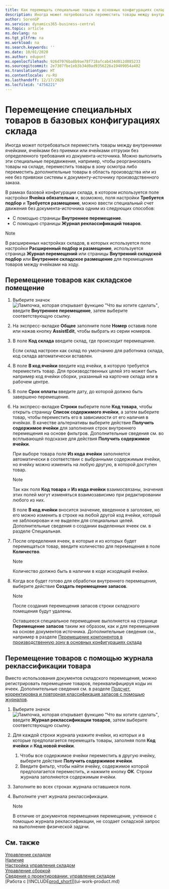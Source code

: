 ```yaml
---
title: Как перемещать специальные товары в основных конфигурациях склада | Документация Майкрософт
description: Иногда может потребоваться переместить товары между внутренними ячейками, ячейками без приемки или ячейками отгрузки без определенного требования из документа-источника. Можно выполнить эти специальные передвижения, например, чтобы реорганизовать товары на складе, переместить товары в зону осмотра либо переместить дополнительные товары в область производства или из нее без привязки системы к документу-источнику производственного заказа.
author: SorenGP
ms.service: dynamics365-business-central
ms.topic: article
ms.devlang: na
ms.tgt_pltfrm: na
ms.workload: na
ms.search.keywords: ''
ms.date: 10/01/2020
ms.author: edupont
ms.openlocfilehash: 926d7076ba8b9ae78f718afcab434d012d885233
ms.sourcegitcommit: 2e7307fbe1eb3b34d0ad9356226a19409054a402
ms.translationtype: HT
ms.contentlocale: ru-RU
ms.lasthandoff: 12/17/2020
ms.locfileid: "4756221"
---
```

# <a name="move-items-ad-hoc-in-basic-warehouse-configurations"></a>Перемещение специальных товаров в базовых конфигурациях склада
Иногда может потребоваться переместить товары между внутренними ячейками, ячейками без приемки или ячейками отгрузки без определенного требования из документа-источника. Можно выполнить эти специальные передвижения, например, чтобы реорганизовать товары на складе, переместить товары в зону осмотра либо переместить дополнительные товары в область производства или из нее без привязки системы к документу-источнику производственного заказа.  

В рамках базовой конфигурации склада, в котором используется поле настройки **Ячейка обязательна** и, возможно, поля настройки **Требуется подбор** и **Требуется размещение**, можно ввести специальный счет движения без документа-источника одним из следующих способов:  

- С помощью страницы **Внутреннее перемещение**.  
- С помощью страницы **Журнал реклассификаций товаров**.  

> [!NOTE]  
>  В расширенных настройках складов, в которых используется поле настройки **Расширенный подбор и размещение**, используется страница **Журнал перемещений** или страницы **Внутренний складской подбор** или **Внутреннее складское размещение** для перемещения товаров между ячейками на ходу.  

## <a name="to-move-items-as-an-internal-movement"></a>Перемещение товаров как складское помещение  
1.  Выберите значок ![Лампочка, которая открывает функцию "Что вы хотите сделать"](media/ui-search/search_small.png "Что вы хотите сделать"), введите **Внутреннее перемещение**, затем выберите соответствующую ссылку.  
2.  На экспресс-вкладке **Общее** заполните поле **Номер** оставив поле или нажав кнопку **AssistEdit**, чтобы выбрать из серии номеров.  
3.  В поле **Код склада** введите склад, где происходит перемещение.  

    Если склад настроен как склад по умолчанию для работника склада, код склада автоматически вставлен.  
4.  В поле **В код ячейки** введите код ячейки, в которую требуется переместить товар. Для производственных целей это может быть например код ячейки сборки, указанный на карточке склада или в рабочем центре.  
5.  В поле **Срок оплаты** введите дату, до которой должно быть завершено перемещение.  
6.  На экспресс-вкладке **Строки** выберите поле **Код товара**, чтобы открыть страницу **Список содержимого ячейки**, а затем выберите товар, чтобы переместить его в зависимости от его наличия в ячейках. В качестве альтернативы выберите действие **Получить содержимое ячейки** для заполнения строк внутреннего перемещения на основе фильтров. Дополнительные сведения см. во всплывающей подсказке для действия **Получить содержимое ячейки**.   

    При выборе товара поле **Из кода ячейки** заполняется автоматически в соответствии с выбранными содержимым ячейки, но ячейку можно изменить на любую другую, в которой доступен товар.  

    > [!NOTE]  
    >  Так как поля **Код товара** и **Из кода ячейки** взаимосвязаны, значения этих полей могут изменяться взаимозависимо при редактировании любого из них.  

    В поле **В код ячейки** вносится значение, введенное в заголовке, но его можно изменить в строке на любой другой код ячейки, который не заблокирован и не выделен для специальных целей. Дополнительные сведения о создании выделенных ячеек см. в разделе Специальная.  
7.  После определения ячеек, в которые и из которых будет перемещаться товар, введите количество для перемещения в поле **Количество**.  

    > [!NOTE]  
    >  Количество должно быть в наличии в коде исходящей ячейки.  

8.  Когда все будет готово для обработки внутреннего перемещения, выберите действие **Создать перемещение запасов**.  

    > [!NOTE]  
    >  После создания перемещения запасов строки складского помещения будут удалены.  

    Оставшееся специальное перемещение выполняется на странице **Перемещение запасов** таким же образом, как и для перемещения на основе документов источника. Дополнительные сведения см., например в разделе [Перемещение компонентов в производственную зону в основных конфигурациях склада](warehouse-how-to-move-components-to-an-operation-area-in-basic-warehousing.md)  

## <a name="to-move-items-with-the-item-reclassification-journal"></a>Перемещение товаров с помощью журнала реклассификации товара
Вместо использования документов складского перемещения, можно регистрировать перемещение товаров, переквалифицируя коды их ячеек. Дополнительные сведения см. в разделе [Подсчет, корректировка и повторная классификация запасов с помощью журналов](inventory-how-count-adjust-reclassify.md).   
1.  Выберите значок ![Лампочка, которая открывает функцию "Что вы хотите сделать"](media/ui-search/search_small.png "Что вы хотите сделать"), введите **Журнал реклассификации товаров**, затем выберите соответствующую ссылку.  
2.  Для каждой строки журнала укажите ячейки, из которых и в которые предполагается перемещать товары, заполняя поля **Код ячейки** и **Код новой ячейки**.  

    1.  Чтобы все содержимое ячейки переместить в другую ячейку, выберите действие **Получить содержимое ячейки**.  
    2.  Введите фильтр, чтобы найти ячейку, содержимое которой предполагается переместить, и нажмите кнопку **ОК**. Строки журнала заполняются содержимым ячейки.  
3.  Заполните во всех строках журнала оставшиеся поля.   
4.  Выполните учет журнала реклассификации.  

    > [!NOTE]  
    >  В отличие от документов перемещения перемещение, учтенное с помощью журнала реклассификации, не создает складской запрос на выполнение физической задачи.  

## <a name="see-also"></a>См. также  
[Управление складом](warehouse-manage-warehouse.md)  
[Наличие](inventory-manage-inventory.md)  
[Настройка управления складом](warehouse-setup-warehouse.md)     
[Управление сборкой](assembly-assemble-items.md)    
[Сведения о проектировании: управление складом](design-details-warehouse-management.md)  
[Работа с [!INCLUDE[prod_short](includes/prod_short.md)]](ui-work-product.md)
